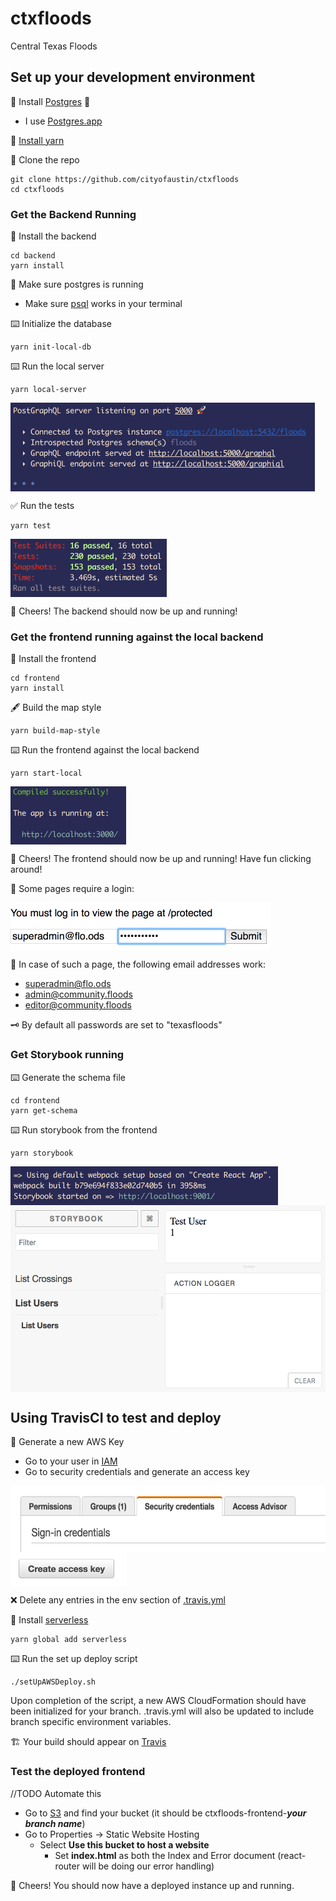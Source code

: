 # ctxfloods
Central Texas Floods

## Set up your development environment
💾 Install [Postgres](https://www.postgresql.org/) 🐘
  *  I use [Postgres.app](http://postgresapp.com/)

💾 [Install yarn](https://yarnpkg.com/en/docs/install) 

👯 Clone the repo
```
git clone https://github.com/cityofaustin/ctxfloods
cd ctxfloods
```
### Get the Backend Running
💾 Install the backend
```
cd backend
yarn install
```
🐘  Make sure postgres is running
* Make sure [psql](https://postgresapp.com/documentation/cli-tools.html) works in your terminal

⌨️ Initialize the database
```
yarn init-local-db
```

⌨️ Run the local server
```
yarn local-server
```
<img src="/README/localserverrunning.png" align="middle" height="142" >

✅ Run the tests
```
yarn test
```
<img src="/README/backendtestspassed.png" align="middle" height="93" >

🍻 Cheers! The backend should now be up and running!
### Get the frontend running against the local backend
💾 Install the frontend
```
cd frontend
yarn install
```
🖋 Build the map style
```
yarn build-map-style
```

⌨️ Run the frontend against the local backend
```
yarn start-local
```
<img src="/README/localfrontendrunning.png" align="middle" height="93" >

🥂 Cheers! The frontend should now be up and running! Have fun clicking around!

🔑 Some pages require a login:

<img src="/README/logintofrontend.png" align="middle" height="76" >

📧 In case of such a page, the following email addresses work:
* superadmin@flo.ods
* admin@community.floods
* editor@community.floods

 🗝 By default all passwords are set to "texasfloods"

### Get Storybook running
⌨️ Generate the schema file
```
cd frontend
yarn get-schema
```

⌨️ Run storybook from the frontend
```
yarn storybook
```
<img src="/README/storybookrunning.png" align="middle" height="62" >
<img src="/README/storybookscreeny.png" align="middle" height="299" >

## Using TravisCI to test and deploy
🔑 Generate a new AWS Key
  * Go to your user in [IAM](https://console.aws.amazon.com/iam/home#/users)
  * Go to security credentials and generate an access key
<img src="/README/securitycredentials.png" align="middle" height="106" >
<img src="/README/createaccesskey.png" align="middle" height="54" >

❌ Delete any entries in the env section of [.travis.yml](.travis.yml)

💾 Install [serverless](https://serverless.com/)
```
yarn global add serverless
```

⌨️  Run the set up deploy script
```
./setUpAWSDeploy.sh
```
Upon completion of the script, a new AWS CloudFormation should have been initialized for your branch. .travis.yml will also be updated to include branch specific environment variables.

🏗 Your build should appear on [Travis](https://travis-ci.org/)

### Test the deployed frontend
//TODO Automate this
* Go to [S3](https://console.aws.amazon.com/s3/) and find your bucket (it should be ctxfloods-frontend-***your branch name***)
* Go to Properties -> Static Website Hosting
  * Select **Use this bucket to host a website**
    * Set **index.html** as both the Index and Error document (react-router will be doing our error handling)

🍾 Cheers! You should now have a deployed instance up and running.
